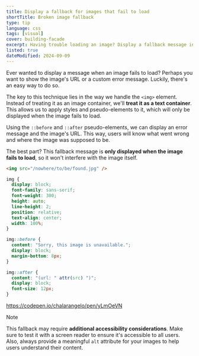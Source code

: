```yaml
---
title: Display a fallback for images that fail to load
shortTitle: Broken image fallback
type: tip
language: css
tags: [visual]
cover: building-facade
excerpt: Having trouble loading an image? Display a fallback message instead!
listed: true
dateModified: 2024-09-09
---
```


Ever wanted to display a message when an image fails to load? Perhaps you want to show the image's URL or a custom error message. Luckily, there's an easy way to do so.

The key to this technique lies in the way we handle the `<img>` element. Instead of treating it as an image container, we'll **treat it as a text container**. This allows us to apply styles and pseudo-elements to it, which will only be displayed when the image fails to load.

Using the `::before` and `::after` pseudo-elements, we can display an error message and the image's URL. This way, users will know what went wrong and where the image was supposed to be.

The best part? This fallback message is **only displayed when the image fails to load**, so it won't interfere with the image itself.

```html
<img src="/nowhere/to/be/found.jpg" />
```

```css
img {
  display: block;
  font-family: sans-serif;
  font-weight: 300;
  height: auto;
  line-height: 2;
  position: relative;
  text-align: center;
  width: 100%;
}

img::before {
  content: "Sorry, this image is unavailable.";
  display: block;
  margin-bottom: 8px;
}

img::after {
  content: "(url: " attr(src) ")";
  display: block;
  font-size: 12px;
}
```

https://codepen.io/chalarangelo/pen/yLmOeVN

> [!NOTE]
>
> This fallback may require **additional accessibility considerations**. Make sure to test it with a screen reader to ensure it's accessible to all users. Also, always provide a meaningful `alt` attribute for your images to help users understand their content.
